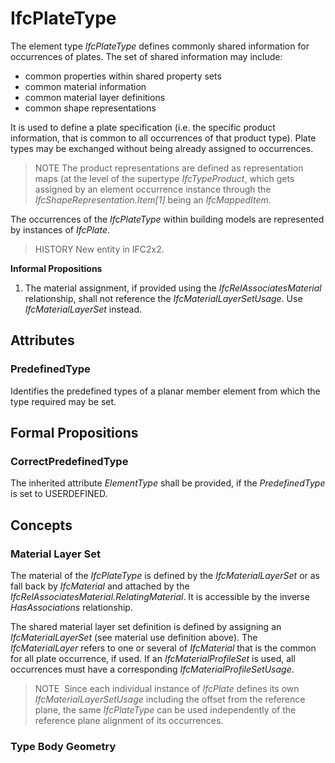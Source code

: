 # IfcPlateType

The element type _IfcPlateType_ defines commonly shared information for occurrences of plates. The set of shared information may include:

* common properties within shared property sets
* common material information
* common material layer definitions
* common shape representations
<!-- end of definition -->
It is used to define a plate specification (i.e. the specific product information, that is common to all occurrences of that product type). Plate types may be exchanged without being already assigned to occurrences.

> NOTE The product representations are defined as representation maps (at the level of the supertype _IfcTypeProduct_, which gets assigned by an element occurrence instance through the _IfcShapeRepresentation.Item[1]_ being an _IfcMappedItem_.

The occurrences of the _IfcPlateType_ within building models are represented by instances of _IfcPlate_.

> HISTORY New entity in IFC2x2.

**Informal Propositions**

1. The material assignment, if provided using the _IfcRelAssociatesMaterial_ relationship, shall not reference the _IfcMaterialLayerSetUsage_. Use _IfcMaterialLayerSet_ instead.

## Attributes

### PredefinedType
Identifies the predefined types of a planar member element from which the type required may be set.

## Formal Propositions

### CorrectPredefinedType
The inherited attribute _ElementType_ shall be provided, if the _PredefinedType_ is set to USERDEFINED.

## Concepts

### Material Layer Set

The material of the _IfcPlateType_ is defined by the
_IfcMaterialLayerSet_ or as fall back by _IfcMaterial_
and attached by the
_IfcRelAssociatesMaterial.RelatingMaterial_. It is
accessible by the inverse _HasAssociations_ relationship.

The shared material layer set definition is defined by assigning
an _IfcMaterialLayerSet_ (see material use definition above).
The _IfcMaterialLayer_ refers to one or several of
_IfcMaterial_ that is the common for all plate occurrence, if
used. If an _IfcMaterialProfileSet_ is used, all occurrences must have a corresponding _IfcMaterialProfileSetUsage_.

> NOTE  Since each individual instance of
> _IfcPlate_ defines its own
> _IfcMaterialLayerSetUsage_ including the offset from the
> reference plane, the same _IfcPlateType_ can be used
> independently of the reference plane alignment of its
> occurrences.

### Type Body Geometry




